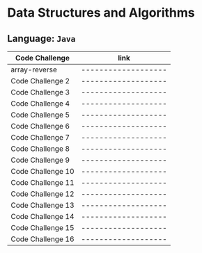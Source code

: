 # Data Structures and Algorithms

## Language: `Java`

| Code Challenge |  link |
| ----------- | ----------- |
| array-reverse | ------------------- |
|  Code Challenge 2| ------------------- |
|  Code Challenge 3| ------------------- |
|  Code Challenge 4| ------------------- |
|  Code Challenge 5| ------------------- |
|  Code Challenge 6| ------------------- |
|  Code Challenge 7| ------------------- |
|  Code Challenge 8| ------------------- |
|  Code Challenge 9| ------------------- |
|  Code Challenge 10| ------------------- |
|  Code Challenge 11| ------------------- |
|  Code Challenge 12| ------------------- |
|  Code Challenge 13| ------------------- |
|  Code Challenge 14| ------------------- |
|  Code Challenge 15| ------------------- |
|  Code Challenge 16| ------------------- |